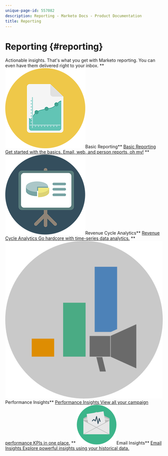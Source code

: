 ```yaml
---
unique-page-id: 557082
description: Reporting - Marketo Docs - Product Documentation
title: Reporting
---
```


# Reporting {#reporting}

Actionable insights. That's what you get with Marketo reporting. You can even have them delivered right to your inbox.
** ![Basic Reporting](assets/documents-bookmarks-17.png)Basic Reporting** [Basic Reporting Get started with the basics. Email, web, and person reports, oh my!](https://docs.marketo.com/display/DOCS/Basic+Reporting)     ** ![Revenue Cycle Analytics](assets/seo-08.png)Revenue Cycle Analytics** [Revenue Cycle Analytics Go hardcore with time-series data analytics.](https://docs.marketo.com/display/DOCS/Revenue+Cycle+Analytics)     ** ![Performance Insights](assets/mpi-for-docs-2x.png)Performance Insights** [Performance Insights View all your campaign performance KPIs in one place.](https://docs.marketo.com/display/DOCS/Marketing+Performance+Insights)     ** ![Email Insights](assets/email-insights.png)Email Insights** [Email Insights Explore powerful insights using your historical data.](https://docs.marketo.com/display/DOCS/Email+Insights)
